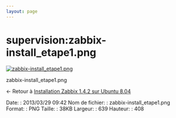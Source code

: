 ```yaml
---
layout: page
---
```


supervision:zabbix-install\_etape1.png
======================================

[![zabbix-install\_etape1.png](..//assets/media/supervision/zabbix-install_etape1.png@cache=&w=639&h=408 "zabbix-install_etape1.png")](..//assets/media/supervision/zabbix-install_etape1.png@cache= "Afficher le fichier original")

zabbix-install\_etape1.png

← Retour à [Installation Zabbix 1.4.2 sur Ubuntu
8.04](../../zabbix/zabbix-ubuntu-install-old.html "zabbix:zabbix-ubuntu-install-old")

Date:
:   2013/03/29 09:42
Nom de fichier:
:   zabbix-install\_etape1.png
Format:
:   PNG
Taille:
:   38KB
Largeur:
:   639
Hauteur:
:   408

